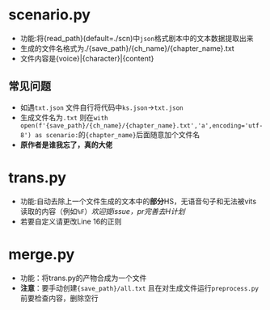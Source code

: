 # scenario.py
- 功能:将{read_path}(default=./scn)中`json`格式剧本中的文本数据提取出来
- 生成的文件名格式为./{save_path}/{ch_name}/{chapter_name}.txt
- 文件内容是{voice}|{character}|{content}
## 常见问题
- 如遇`txt.json` 文件自行将代码中`ks.json`->`txt.json`
- 生成文件名为`.txt` 则在`with open(f'{save_path}/{ch_name}/{chapter_name}.txt','a',encoding='utf-8') as scenario:`的`{chapter_name}`后面随意加个文件名
- **原作者是谁我忘了，真的大佬**
  
# trans.py
- 功能:自动去除上一个文件生成的文本中的**部分**HS，无语音句子和无法被vits读取的内容（例如`%F`）*欢迎提issue，pr完善去H计划*
- 若要自定义请更改Line 16的正则

# merge.py
- 功能：将trans.py的产物合成为一个文件
- **注意**：要手动创建`{save_path}/all.txt` 且在对生成文件运行`preprocess.py`前要检查内容，删除空行
